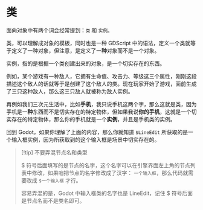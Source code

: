 # 类

面向对象中有两个词会经常提到：`类` 和 `实例`。

类，可以理解成对象的模板，同时也是一种 GDScript 中的语法，定义一个类就等于定义了一种对象，但注意，是定义了一**种**对象而不是一个对象。

实例，指的是根据一个类创建出来的对象，是一个切实存在的东西。

例如，某个游戏有一种敌人，它拥有生命值、攻击力、等级这三个属性，刚刚这段描述这个敌人的话就等于是创建了这个敌人的类。现在玩家开始了游戏，面前生成了三只这种敌人，那么这三只敌人就被称为敌人实例。

再例如我们三次元生活中，比如**手机**，我只说手机这两个字，那么这就是类，因为手机是一**种**东西而不是切实存在的特定物体，但如果我说**你的手机**，这就是一个切实存在的特定物体，那么你的手机就是一个**实例**，并且是手机类的实例。

回到 Godot，如果你理解了上面的内容，那么你就知道 `$LineEdit` 所获取的是一个输入框实例，因为所获取到的这个输入框是场景中切实存在的。

> [!tip] 不要弄混节点名和类型
> 
> $ 符号后面填写的是节点的名字，这个名字可以在引擎界面左上角的节点列表中修改，如果咱把节点的名字修改成了汉字： `一个输入框`，那么代码就需要改成 `$一个输入框` 才行。
>
> 容易弄混的是，Godot 中输入框类的名字也是 LineEdit，记住 $ 符号后面是节点名而不是类名即可。